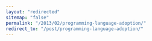 ```yaml
---
layout: "redirected"
sitemap: "false"
permalink: "/2013/02/programming-language-adoption/"
redirect_to: "/post/programming-language-adoption/"
---
```




